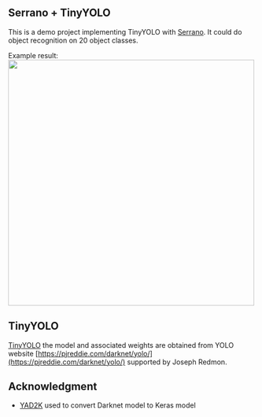 ## Serrano + TinyYOLO

This is a demo project implementing TinyYOLO with [Serrano](https://github.com/pcpLiu/Serrano). It could do object recognition on 20 object classes.

Example result:
<img src="https://github.com/pcpLiu/Serrano-TinyYOLO/blob/master/demo_result.jpg" width="500" />




## TinyYOLO

[TinyYOLO](https://pjreddie.com/darknet/yolo/) the model and associated weights are obtained from YOLO website [https://pjreddie.com/darknet/yolo/](https://pjreddie.com/darknet/yolo/) supported by Joseph Redmon.

## Acknowledgment 
- [YAD2K](https://github.com/allanzelener/YAD2K) used to convert Darknet model to Keras model


